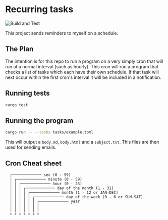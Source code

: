# Recurring tasks

![Build and Test](https://github.com/hockeybuggy/recurring_tasks/workflows/Build%20and%20Test/badge.svg)

This project sends reminders to myself on a schedule.


## The Plan

The intention is for this repo to run a program on a very simply cron that will
run at a normal interval (such as hourly). This cron will run a program that
checks a list of tasks which each have their own schedule. If that task will
next occur within the first cron's interval it will be included in a
notification.


## Running tests

```bash
cargo test
```


## Running the program

```bash
cargo run -- --tasks tasks/example.toml
```

This will output a `body.md`, `body.html` and a `subject.txt`. This files are
then used for sending emails.


## Cron Cheat sheet

```
  ┌───────────── sec (0 - 59)
  │ ┌───────────── minute (0 - 59)
  │ │ ┌───────────── hour (0 - 23)
  │ │ │ ┌───────────── day of the month (1 - 31)
  │ │ │ │ ┌───────────── month (1 - 12 or JAN-DEC)
  │ │ │ │ │ ┌───────────── day of the week (0 - 6 or SUN-SAT)
  │ │ │ │ │ │ ┌───────────── year
  │ │ │ │ │ │ │
  │ │ │ │ │ │ │
  * * * * * * *
```
